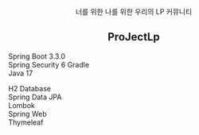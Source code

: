 <p align="center">
너를 위한 나를 위한 우리의 LP 커뮤니티
</p>
<h2 align="center">ProJectLp</h2>


<p>
Spring Boot 3.3.0<br>
Spring Security 6
Gradle<br>
Java 17<br>
</p>

<p>
H2 Database<br>
Spring Data JPA<br>
Lombok<br>
Spring Web<br>
Thymeleaf<br>
</p>